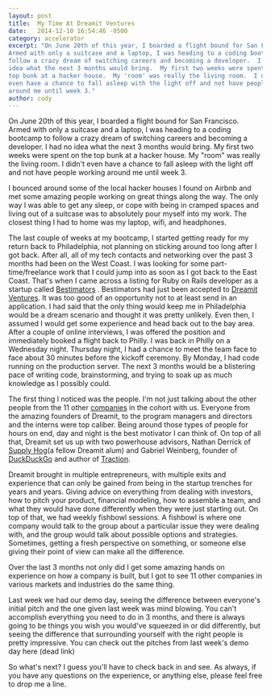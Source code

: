 ```yaml
---
layout: post
title:  My Time At Dreamit Ventures
date:   2014-12-10 16:54:46 -0500
category: accelerator
excerpt: "On June 20th of this year, I boarded a flight bound for San Francisco.
Armed with only a suitcase and a laptop, I was heading to a coding bootcamp to
follow a crazy dream of switching careers and becoming a developer.  I had no
idea what the next 3 months would bring.  My first two weeks were spent on the
top bunk at a hacker house.  My 'room' was really the living room.  I didn't
even have a chance to fall asleep with the light off and not have people working
around me until week 3."
author: cody
---
```

On June 20th of this year, I boarded a flight bound for San Francisco.  Armed with only a suitcase and a laptop, I was heading to a coding bootcamp to follow a crazy dream of switching careers and becoming a developer.  I had no idea what the next 3 months would bring.  My first two weeks were spent on the top bunk at a hacker house.  My "room" was really the living room.  I didn't even have a chance to fall asleep with the light off and not have people working around me until week 3.

I bounced around some of the local hacker houses I found on Airbnb and met some amazing people working on great things along the way.  The only way I was able to get any sleep, or cope with being in cramped spaces and living out of a suitcase was to absolutely pour myself into my work.  The closest thing I had to home was my laptop, wifi, and headphones.  

The last couple of weeks at my bootcamp, I started getting ready for my return back to Philadelphia, not planning on sticking around too long after I got back.  After all, all of my tech contacts and networking over the past 3 months had been on the West Coast.  I was looking for some part-time/freelance work that I could jump into as soon as I got back to the East Coast.  That's when I came across a listing for Ruby on Rails developer as a startup called [Bestimators](http://bestimators.com) .  Bestimators had just been accepted to [Dreamit Ventures](http://www.dreamitventures.com/).  It was too good of an opportunity not to at least send in an application.  I had said that the only thing would keep me in Philadelphia would be a dream scenario and thought it was pretty unlikely. Even then, I assumed I would get some experience and head back out to the bay area.  After a couple of online interviews, I was offered the position and immediately booked a flight back to Philly.  I was back in Philly on a Wednesday night. Thursday night, I had a chance to meet the team face to face about 30 minutes before the kickoff ceremony.  By Monday, I had code running on the production server.  The next 3 months would be a blistering pace of writing code, brainstorming, and trying to soak up as much knowledge as I possibly could.   

The first thing I noticed was the people.  I'm not just talking about the other people from the 11 other [companies](http://www.dreamitventures.com/dreamit_classes/philly-14/) in the cohort with us. Everyone from the amazing founders of Dreamit, to the program managers and directors and the interns were top caliber.  Being around those types of people for hours on end, day and night is the best motivator I can think of.  On top of all that, Dreamit set us up with two powerhouse advisors, Nathan Derrick of [Supply Hog](https://www.supplyhog.com/)(a fellow Dreamit alum) and Gabriel Weinberg, founder of [DuckDuckGo](https://duckduckgo.com/) and author of [Traction](http://tractionbook.com/).

Dreamit brought in multiple entrepreneurs, with multiple exits and experience that can only be gained from being in the startup trenches for years and years.  Giving advice on everything from dealing with investors, how to pitch your product, financial modeling, how to assemble a team, and what they would have done differently when they were just starting out. On top of that, we had weekly fishbowl sessions.  A fishbowl is where one company would talk to the group about a particular issue they were dealing with, and the group would talk about possible options and strategies.  Sometimes, getting a fresh perspective on something, or someone else giving their point of view can make all the difference.

Over the last 3 months not only did I get some amazing hands on experience on how a company is built, but I got to see 11 other companies in various markets and industries do the same thing.

Last week we had our demo day, seeing the difference between everyone's initial pitch and the one given last week was mind blowing.  You can't accomplish everything you need to do in 3 months, and there is always going to be things you wish you would've squeezed in or did 
differently, but seeing the difference that surrounding yourself with the right people is pretty impressive.  You can check out the pitches from last week's demo day here (dead link)

So what's next?  I guess you'll have to check back in and see.  As always, if you have any questions on the experience, or anything else, please feel free to drop me a line.
